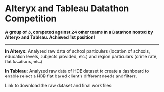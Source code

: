# Alteryx and Tableau Datathon Competition
**A group of 3, competed against 24 other teams in a Datathon hosted by Alteryx and Tableau. Achieved 1st position!**

---

**In Alteryx:**
Analyzed raw data of school particulars (location of schools, education levels, subjects provided, etc.) and region particulars (crime rate, flat locations, etc.)

**In Tableau:**
Analyzed raw data of HDB dataset to create a dashboard to enable select a HDB flat based client's different needs and filters.

Link to download the raw dataset and final work files: 
